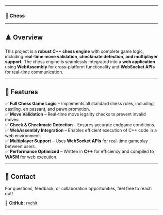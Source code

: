 
---

### 📌 Chess   

---

## ♟️ Overview  
This project is a **robust C++ chess engine** with complete game logic, including **real-time move validation, checkmate detection, and multiplayer support**. The chess engine is seamlessly integrated into a **web application** using **WebAssembly** for cross-platform functionality and **WebSocket APIs** for real-time communication.

---

## 🚀 Features  

✅ **Full Chess Game Logic** – Implements all standard chess rules, including castling, en passant, and pawn promotion.  
✅ **Move Validation** – Real-time move legality checks to prevent invalid moves.  
✅ **Check & Checkmate Detection** – Ensures accurate endgame conditions.  
✅ **WebAssembly Integration** – Enables efficient execution of C++ code in a web environment.  
✅ **Multiplayer Support** – Uses **WebSocket APIs** for real-time gameplay between users.  
✅ **Performance Optimized** – Written in **C++** for efficiency and compiled to **WASM** for web execution.  

---

## 📧 Contact  
For questions, feedback, or collaboration opportunities, feel free to reach out!  

🔗 **GitHub:** [rvchit](https://github.com/rvchit)  

---
